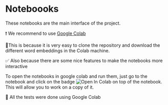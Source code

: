 # Noteboooks

These notebooks are the main interface of the project.

:heavy_exclamation_mark: We recommend to use [Google Colab](https://colab.research.google.com/notebooks/intro.ipynb#)

:small_orange_diamond:This is because it is very easy to clone the repository and download the different word embeddings in the Colab machine.

:white_check_mark: Also because there are some nice features to make the notebooks more interactive


To open the notebooks in google colab and run them, just go to the notebook and click on the badge ![Open In Colab](https://colab.research.google.com/assets/colab-badge.svg) on top of the notebook. This will allow you to work on a copy of it.


:small_orange_diamond: All the tests were done using Google Colab






